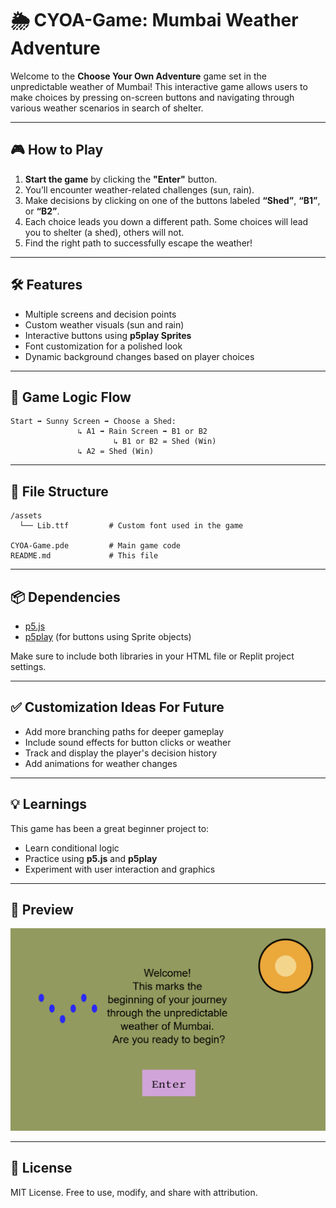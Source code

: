 # 🌦️ CYOA-Game: Mumbai Weather Adventure

Welcome to the **Choose Your Own Adventure** game set in the unpredictable weather of Mumbai!
This interactive game allows users to make choices by pressing on-screen buttons and navigating through various weather scenarios in search of shelter.

---

## 🎮 How to Play

1. **Start the game** by clicking the **"Enter"** button.
2. You’ll encounter weather-related challenges (sun, rain).
3. Make decisions by clicking on one of the buttons labeled **“Shed”**, **“B1”**, or **“B2”**.
4. Each choice leads you down a different path. Some choices will lead you to shelter (a shed), others will not.
5. Find the right path to successfully escape the weather!

---

## 🛠️ Features

* Multiple screens and decision points
* Custom weather visuals (sun and rain)
* Interactive buttons using **p5play Sprites**
* Font customization for a polished look
* Dynamic background changes based on player choices

---

## 🧠 Game Logic Flow

```
Start ➡️ Sunny Screen ➡️ Choose a Shed:
               ↳ A1 ➡️ Rain Screen ➡️ B1 or B2
                       ↳ B1 or B2 = Shed (Win)
               ↳ A2 = Shed (Win)
```

---

## 📁 File Structure

```
/assets
  └── Lib.ttf         # Custom font used in the game

CYOA-Game.pde         # Main game code
README.md             # This file
```

---

## 📦 Dependencies

* [p5.js](https://p5js.org/)
* [p5play](https://p5play.org/) (for buttons using Sprite objects)

Make sure to include both libraries in your HTML file or Replit project settings.

---

## ✅ Customization Ideas For Future

* Add more branching paths for deeper gameplay
* Include sound effects for button clicks or weather
* Track and display the player's decision history
* Add animations for weather changes

---

## 💡 Learnings

This game has been a great beginner project to:

* Learn conditional logic
* Practice using **p5.js** and **p5play**
* Experiment with user interaction and graphics

---

## 📸 Preview

![alt text](image.png)

---

## 🔄 License

MIT License. Free to use, modify, and share with attribution.
